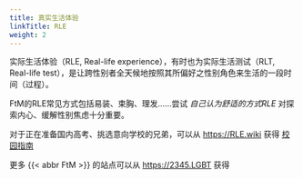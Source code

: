 ```yaml
---
title: 真实生活体验
linkTitle: RLE
weight: 2
---
```


实际生活体验（RLE, Real-life experience），有时也为实际生活测试（RLT, Real-life test），是让跨性别者全天候地按照其所偏好之性别角色来生活的一段时间（过程）。

FtM的RLE常见方式包括易装、束胸、理发……尝试 *自己认为舒适的方式RLE* 对探索内心、缓解性别焦虑十分重要。

对于正在准备国内高考、挑选意向学校的兄弟，可以从 <https://RLE.wiki> 获得 [校园指南](https://rle.wiki/campus/)

更多 {{< abbr FtM >}} 的站点可以从 <https://2345.LGBT> 获得
